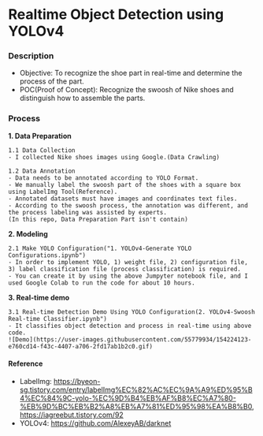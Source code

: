 <h1> Realtime Object Detection using YOLOv4</h1>

### **Description**
- Objective: To recognize the shoe part in real-time and determine the process of the part.    
- POC(Proof of Concept): Recognize the swoosh of Nike shoes and distinguish how to assemble the parts.    


### **Process**     
**1. Data Preparation**     

    1.1 Data Collection     
    - I collected Nike shoes images using Google.(Data Crawling)    

    1.2 Data Annotation     
    - Data needs to be annotated according to YOLO Format.     
    - We manually label the swoosh part of the shoes with a square box using LabelImg Tool(Reference).    
    - Annotated datasets must have images and coordinates text files.     
    - According to the swoosh process, the annotation was different, and the process labeling was assisted by experts.    
    (In this repo, Data Preparation Part isn't contain)    


**2. Modeling**     

    2.1 Make YOLO Configuration("1. YOLOv4-Generate YOLO Configurations.ipynb")    
    - In order to implement YOLO, 1) weight file, 2) configuration file, 3) label classification file (process classification) is required.    
    - You can create it by using the above Jumpyter notebook file, and I used Google Colab to run the code for about 10 hours.    


**3. Real-time demo**     

    3.1 Real-time Detection Demo Using YOLO Configuration(2. YOLOv4-Swoosh Real-time Classifier.ipynb")    
    - It classifies object detection and process in real-time using above code.    
    ![Demo](https://user-images.githubusercontent.com/55779934/154224123-e760cd14-f43c-4407-a706-2fd17ab1b2c0.gif)    

#### Reference    
- LabelImg: https://byeon-sg.tistory.com/entry/labelImg%EC%82%AC%EC%9A%A9%ED%95%B4%EC%84%9C-yolo-%EC%9D%B4%EB%AF%B8%EC%A7%80-%EB%9D%BC%EB%B2%A8%EB%A7%81%ED%95%98%EA%B8%B0, https://iagreebut.tistory.com/92     
- YOLOv4: https://github.com/AlexeyAB/darknet 
